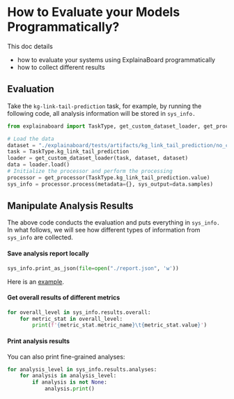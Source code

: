 # How to Evaluate your Models Programmatically?


This doc details 
* how to evaluate your systems using ExplainaBoard programmatically
* how to collect different results 





## Evaluation

Take the `kg-link-tail-prediction` task, for example, by running the following code,
all analysis information will be stored in `sys_info.`


```python
from explainaboard import TaskType, get_custom_dataset_loader, get_processor

# Load the data
dataset = "./explainaboard/tests/artifacts/kg_link_tail_prediction/no_custom_feature.json"
task = TaskType.kg_link_tail_prediction
loader = get_custom_dataset_loader(task, dataset, dataset)
data = loader.load()
# Initialize the processor and perform the processing
processor = get_processor(TaskType.kg_link_tail_prediction.value)
sys_info = processor.process(metadata={}, sys_output=data.samples)
```


## Manipulate Analysis Results
The above code conducts the evaluation and puts everything in `sys_info.` In what follows,
we will see how different types of information from `sys_info` are collected.


#### Save analysis report locally
```python
sys_info.print_as_json(file=open("./report.json", 'w'))
```

Here is an [example](https://github.com/neulab/ExplainaBoard/blob/86d96b83d5ebf60adbdbdaa3a00883546fa05fde/data/reports/report_kg.json).


#### Get overall results of different metrics
```python
for overall_level in sys_info.results.overall:
    for metric_stat in overall_level:
        print(f'{metric_stat.metric_name}\t{metric_stat.value}')
```

#### Print analysis results

You can also print fine-grained analyses:

```python
for analysis_level in sys_info.results.analyses:
    for analysis in analysis_level:
        if analysis is not None:
            analysis.print()
```
